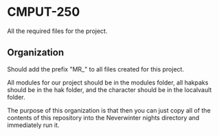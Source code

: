 CMPUT-250
=========

All the required files for the project.


Organization
---------

Should add the prefix "MR_" to all files created for this project.

All modules for our project should be in the modules folder, all hakpaks should be in the hak folder, and the character should be in the localvault folder.

The purpose of this organization is that then you can just copy all of the contents of this repository into the Neverwinter nights directory and immediately run it.
